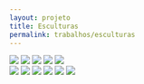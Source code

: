 ```yaml
---
layout: projeto
title: Esculturas
permalink: trabalhos/esculturas
---
```


<section>
	<article class="s1_0 s2_0 s3_0 s4_1"></article>
	<article class="s1_2 s2_3 s3_6 s4_5">
		<img src="/img/trabalhos/esculturas/esculturas-1.jpg">
		<img src="/img/trabalhos/esculturas/esculturas-2.jpg">
		<img src="/img/trabalhos/esculturas/esculturas-3.jpg">
		<img src="/img/trabalhos/esculturas/esculturas-4.jpg">
		<img src="/img/trabalhos/esculturas/esculturas-5.jpg">
	</article>
	<article class="s1_0 s2_0 s3_0 s4_1"></article>
	<article class="s1_2 s2_3 s3_6 s4_5">
		<img src="/img/trabalhos/esculturas/esculturas-6.jpg">
		<img src="/img/trabalhos/esculturas/esculturas-7.jpg">
		<img src="/img/trabalhos/esculturas/esculturas-8.jpg">
		<img src="/img/trabalhos/esculturas/esculturas-9.jpg">
		<img src="/img/trabalhos/esculturas/esculturas-10.jpg">
		<img src="/img/trabalhos/esculturas/esculturas-11.jpg">
	</article>
</section>